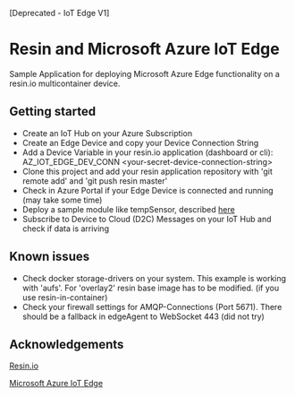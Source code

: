 [Deprecated - IoT Edge V1]

# Resin and Microsoft Azure IoT Edge

Sample Application for deploying Microsoft Azure Edge functionality on a resin.io multicontainer device.

## Getting started
* Create an IoT Hub on your Azure Subscription
* Create an Edge Device and copy your Device Connection String
* Add a Device Variable in your resin.io application (dashboard or cli): AZ_IOT_EDGE_DEV_CONN \<your-secret-device-connection-string\>
* Clone this project and add your resin application repository with 'git remote add' and 'git push resin master'
* Check in Azure Portal if your Edge Device is connected and running (may take some time)
* Deploy a sample module like tempSensor, described [here](https://docs.microsoft.com/en-us/azure/iot-edge/quickstart-linux)
* Subscribe to Device to Cloud (D2C) Messages on your IoT Hub and check if data is arriving

## Known issues
* Check docker storage-drivers on your system. This example is working with 'aufs'. For 'overlay2' resin base image has to be modified. (if you use resin-in-container)
* Check your firewall settings for AMQP-Connections (Port 5671). There should be a fallback in edgeAgent to WebSocket 443 (did not try)


## Acknowledgements
[Resin.io](https://docs.resin.io/learn/develop/multicontainer/)

[Microsoft Azure IoT Edge](https://docs.microsoft.com/en-us/azure/iot-edge/)
